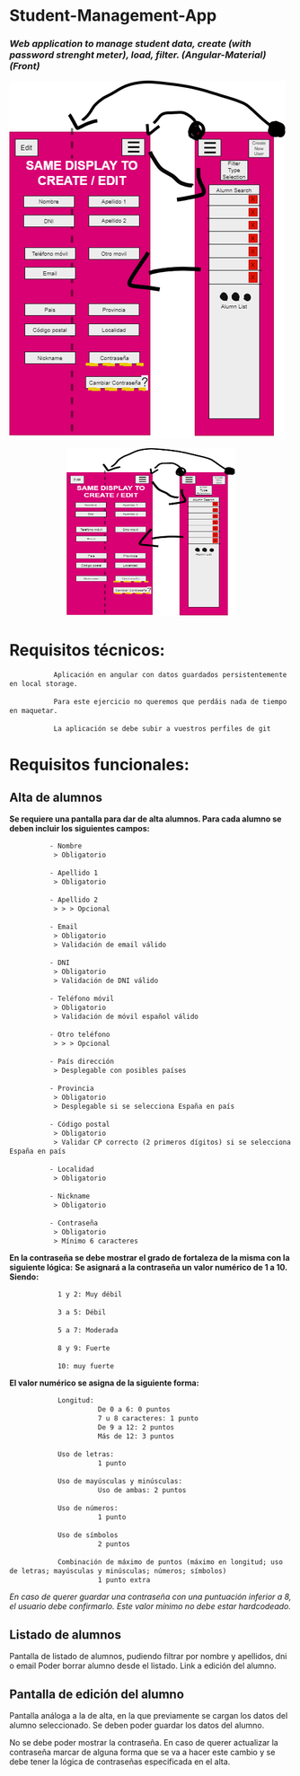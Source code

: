 # **Student-Management-App**
### ***Web application to manage student data, create (with password strenght meter), load, filter. (Angular-Material) (Front)***

![Aplication Mockup](/mockup/app.png?raw=true "Mockup")

<p align="center">
  <img 
    width="300"
    height="300"
    src="/mockup/app.png"
  >
</p>

# **Requisitos técnicos:**

               Aplicación en angular con datos guardados persistentemente en local storage.

               Para este ejercicio no queremos que perdáis nada de tiempo en maquetar.

               La aplicación se debe subir a vuestros perfiles de git

# **Requisitos funcionales:**

## Alta de alumnos
**Se requiere una pantalla para dar de alta alumnos. Para cada alumno se deben incluir los siguientes campos:**

              - Nombre
               > Obligatorio

              - Apellido 1
               > Obligatorio

              - Apellido 2
               > > > Opcional
	
              - Email
               > Obligatorio
               > Validación de email válido
	
              - DNI
               > Obligatorio		
               > Validación de DNI válido

              - Teléfono móvil
               > Obligatorio
               > Validación de móvil español válido
	
              - Otro teléfono
               > > > Opcional

              - País dirección
               > Desplegable con posibles países
	
              - Provincia	
               > Obligatorio
               > Desplegable si se selecciona España en país
	
              - Código postal	
               > Obligatorio		
               > Validar CP correcto (2 primeros dígitos) si se selecciona España en país
	
              - Localidad		
               > Obligatorio
	
              - Nickname
               > Obligatorio

              - Contraseña
               > Obligatorio	
               > Mínimo 6 caracteres
	
	
 **En la contraseña se debe mostrar el grado de fortaleza de la misma con la siguiente lógica:**
 **Se asignará a la contraseña un valor numérico de 1 a 10. Siendo:**


                1 y 2: Muy débil

                3 a 5: Débil

                5 a 7: Moderada

                8 y 9: Fuerte

                10: muy fuerte


 **El valor numérico se asigna de la siguiente forma:**

                Longitud:
                          De 0 a 6: 0 puntos
                          7 u 8 caracteres: 1 punto
                          De 9 a 12: 2 puntos
                          Más de 12: 3 puntos

                Uso de letras:
                          1 punto

                Uso de mayúsculas y minúsculas:
                          Uso de ambas: 2 puntos

                Uso de números:
                          1 punto
	
                Uso de símbolos		
                          2 puntos

                Combinación de máximo de puntos (máximo en longitud; uso de letras; mayúsculas y minúsculas; números; símbolos)	
                          1 punto extra

  *En caso de querer guardar una contraseña con una puntuación inferior a 8, el usuario debe confirmarlo. Este valor mínimo no debe estar hardcodeado.*


## Listado de alumnos

  Pantalla de listado de alumnos, pudiendo filtrar por nombre y apellidos, dni o email
  Poder borrar alumno desde el listado.
  Link a edición del alumno.


## Pantalla de edición del alumno

  Pantalla análoga a la de alta, en la que previamente se cargan los datos del alumno seleccionado. Se deben poder guardar los datos del alumno.

  No se debe poder mostrar la contraseña. En caso de querer actualizar la contraseña marcar de alguna forma que se va a hacer este cambio y se debe tener la lógica de contraseñas especificada en el alta.
